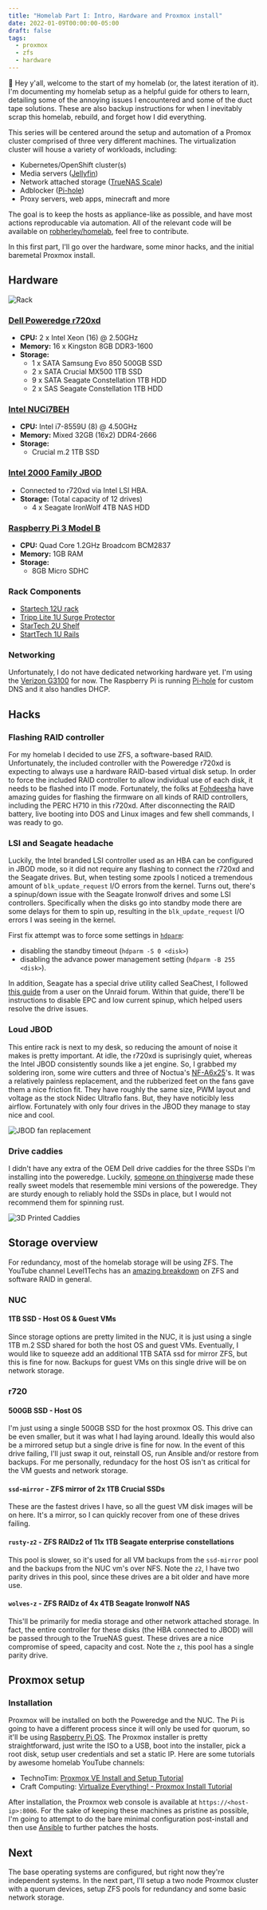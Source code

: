 ```yaml
---
title: "Homelab Part I: Intro, Hardware and Proxmox install"
date: 2022-01-09T00:00:00-05:00
draft: false
tags:
  - proxmox
  - zfs
  - hardware
---
```


👋 Hey y'all, welcome to the start of my homelab (or, the latest iteration of it). I'm documenting my homelab setup as a helpful guide for others to learn, detailing some of the annoying issues I encountered and some of the duct tape solutions. These are also backup instructions for when I inevitably scrap this homelab, rebuild, and forget how I did everything.

This series will be centered around the setup and automation of a Promox cluster comprised of three very different machines. The virtualization cluster will house a variety of workloads, including:

- Kubernetes/OpenShift cluster(s)
- Media servers ([Jellyfin](https://jellyfin.org/))
- Network attached storage ([TrueNAS Scale](https://www.truenas.com/truenas-scale/))
- Adblocker ([Pi-hole](https://pi-hole.net/))
- Proxy servers, web apps, minecraft and more

The goal is to keep the hosts as appliance-like as possible, and have most actions reproducable via automation. All of the relevant code will be available on [robherley/homelab](https://github.com/robherley/homelab), feel free to contribute.

In this first part, I'll go over the hardware, some minor hacks, and the initial baremetal Proxmox install.

## Hardware

![Rack](/content/homelab/rack.png)

### [Dell Poweredge r720xd](https://www.dell.com/en-us/work/shop/productdetailstxn/poweredge-r720xd)
  - **CPU:** 2 x Intel Xeon (16) @ 2.50GHz
  - **Memory:** 16 x Kingston 8GB DDR3-1600
  - **Storage:**
    - 1 x SATA Samsung Evo 850 500GB SSD
    - 2 x SATA Crucial MX500 1TB SSD
    - 9 x SATA Seagate Constellation 1TB HDD
    - 2 x SAS Seagate Constellation 1TB HDD

### [Intel NUCi7BEH](https://www.intel.com/content/www/us/en/products/sku/126140/intel-nuc-kit-nuc8i7beh/specifications.html)
  - **CPU:** Intel i7-8559U (8) @ 4.50GHz
  - **Memory:** Mixed 32GB (16x2) DDR4-2666
  - **Storage:**
    - Crucial m.2 1TB SSD

### [Intel 2000 Family JBOD](https://www.intel.com/content/dam/support/us/en/documents/server-products/server-systems/JBOD%20HWG_v.1.42.pdf)
  - Connected to r720xd via Intel LSI HBA.
  - **Storage:** (Total capacity of 12 drives)
    - 4 x Seagate IronWolf 4TB NAS HDD

### [Raspberry Pi 3 Model B](https://www.raspberrypi.com/products/raspberry-pi-3-model-b/)
  - **CPU:** Quad Core 1.2GHz Broadcom BCM2837
  - **Memory:** 1GB RAM
  - **Storage:**
    - 8GB Micro SDHC

### Rack Components
- [Startech 12U rack](https://www.startech.com/en-us/server-management/4postrack12u)
- [Tripp Lite 1U Surge Protector](https://www.amazon.com/dp/B00006B83A)
- [StarTech 2U Shelf](https://www.amazon.com/dp/B008X3JHJQ)
- [StartTech 1U Rails](https://www.amazon.com/dp/B0060RUVBA)

### Networking

Unfortunately, I do not have dedicated networking hardware yet. I'm using the [Verizon G3100](https://www.verizon.com/home/accessories/fios-router/) for now. The Raspberry Pi is running [Pi-hole](https://pi-hole.net/) for custom DNS and it also handles DHCP.

## Hacks

### Flashing RAID controller

For my homelab I decided to use ZFS, a software-based RAID. Unfortunately, the included controller with the Poweredge r720xd is expecting to always use a hardware RAID-based virtual disk setup. In order to force the included RAID controller to allow individual use of each disk, it needs to be flashed into IT mode. Fortunately, the folks at [Fohdeesha](https://fohdeesha.com/docs/perc.html) have amazing guides for flashing the firmware on all kinds of RAID controllers, including the PERC H710 in this r720xd. After disconnecting the RAID battery, live booting into DOS and Linux images and few shell commands, I was ready to go.

### LSI and Seagate headache

Luckily, the Intel branded LSI controller used as an HBA can be configured in JBOD mode, so it did not require any flashing to connect the r720xd and the Seagate drives. But, when testing some zpools I noticed a tremendous amount of `blk_update_request` I/O errors from the kernel. Turns out, there's a spinup/down issue with the Seagate Ironwolf drives and some LSI controllers. Specifically when the disks go into standby mode there are some delays for them to spin up, resulting in the `blk_update_request` I/O errors I was seeing in the kernel.

First fix attempt was to force some settings in [`hdparm`](https://wiki.archlinux.org/title/Hdparm):
- disabling the standby timeout (`hdparm -S 0 <disk>`)
- disabling the advance power management setting (`hdparm -B 255 <disk>`).

In addition, Seagate has a special drive utility called SeaChest, I followed [this guide](https://forums.unraid.net/topic/103938-69x-lsi-controllers-ironwolf-disks-disabling-summary-fix/)
from a user on the Unraid forum. Within that guide, there'll be instructions to disable EPC and low current spinup, which helped users resolve the drive issues.

### Loud JBOD

This entire rack is next to my desk, so reducing the amount of noise it makes is pretty important. At idle, the r720xd is suprisingly quiet, whereas the Intel JBOD consistently sounds like a jet engine. So, I grabbed my soldering iron, some wire cutters and three of Noctua's [NF-A6x25](https://noctua.at/en/nf-a6x25-pwm)'s. It was a relatively painless replacement, and the rubberized feet on the fans gave them a nice friction fit. They have roughly the same size, PWM layout and voltage as the stock Nidec Ultraflo fans. But, they have noticibly less airflow. Fortunately with only four drives in the JBOD they manage to stay nice and cool.

![JBOD fan replacement](/content/homelab/jbod_fans.png)

### Drive caddies

I didn't have any extra of the OEM Dell drive caddies for the three SSDs I'm installing into the poweredge. Luckily, [someone on thingiverse](https://www.thingiverse.com/thing:2491236/) made these really sweet models that resememble mini versions of the poweredge. They are sturdy enough to reliably hold the SSDs in place, but I would not recommend them for spinning rust.

![3D Printed Caddies](/content/homelab/caddies.png)

## Storage overview

For redundancy, most of the homelab storage will be using ZFS. The YouTube channel Level1Techs has an [amazing breakdown](https://www.youtube.com/watch?v=uBfXdJGmWoM) on ZFS and software RAID in general.

### NUC

#### 1TB SSD - Host OS & Guest VMs

Since storage options are pretty limited in the NUC, it is just using a single 1TB m.2 SSD shared for both the host OS and guest VMs. Eventually, I would like to squeeze add an additional 1TB SATA ssd for mirror ZFS, but this is fine for now. Backups for guest VMs on this single drive will be on network storage.

### r720

#### 500GB SSD - Host OS

I'm just using a single 500GB SSD for the host proxmox OS. This drive can be even smaller, but it was what I had laying around. Ideally this would also be a mirrored setup but a single drive is fine for now. In the event of this drive failing, I'll just swap it out, reinstall OS, run Ansible and/or restore from backups. For me personally, redundacy for the host OS isn't as critical for the VM guests and network storage.

#### `ssd-mirror` - ZFS mirror of 2x 1TB Crucial SSDs

These are the fastest drives I have, so all the guest VM disk images will be on here. It's a mirror, so I can quickly recover from one of these drives failing.

#### `rusty-z2` - ZFS RAIDz2 of 11x 1TB Seagate enterprise constellations

This pool is slower, so it's used for all VM backups from the `ssd-mirror` pool and the backups from the NUC vm's over NFS. Note the `z2`, I have two parity drives in this pool, since these drives are a bit older and have more use.

#### `wolves-z` - ZFS RAIDz of 4x 4TB Seagate Ironwolf NAS

This'll be primarily for media storage and other network attached storage. In fact, the entire controller for these disks (the HBA connected to JBOD) will be passed through to the TrueNAS guest. These drives are a nice compromise of speed, capacity and cost. Note the `z`, this pool has a single parity drive.

## Proxmox setup

### Installation

Proxmox will be installed on both the Poweredge and the NUC. The Pi is going to have a different process since it will only be used for quorum, so it'll be using [Raspberry Pi OS](https://www.raspberrypi.com/software/). The Proxmox installer is pretty straightforward, just write the ISO to a USB, boot into the installer, pick a root disk, setup user credentials and set a static IP. Here are some tutorials by awesome homelab YouTube channels:

- TechnoTim: [Proxmox VE Install and Setup Tutorial](https://www.youtube.com/watch?v=7OVaWaqO2aU)
- Craft Computing: [Virtualize Everything! - Proxmox Install Tutorial](https://www.youtube.com/watch?v=azORbxrItOo)

After installation, the Proxmox web console is available at `https://<host-ip>:8006`. For the sake of keeping these machines as pristine as possible, I'm going to attempt to do the bare minimal configuration post-install and then use [Ansible](https://www.ansible.com/) to further patches the hosts.

## Next

The base operating systems are configured, but right now they're independent systems. In the next part, I'll setup a two node Proxmox cluster with a quorum devices, setup ZFS pools for redundancy and some basic network storage.
